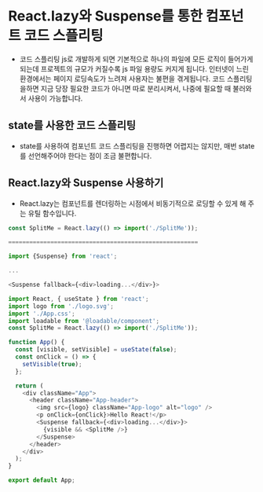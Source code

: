 # React.lazy와 Suspense를 통한 컴포넌트 코드 스플리팅

- 코드 스플리팅 js로 개발하게 되면 기본적으로 하나의 파일에 모든 로직이 들어가게
  되는데 프로젝트의 규모가 커질수록 js 파일 용량도 커지게 됩니다. 인터넷이 느린
  환경에서는 페이지 로딩속도가 느려져 사용자는 불편을 겪게됩니다. 코드 스플리팅
  을하면 지금 당장 필요한 코드가 아니면 따로 분리시켜서, 나중에 필요할 때 불러와
  서 사용이 가능합니다.

## state를 사용한 코드 스플리팅

- state를 사용하여 컴포넌트 코드 스플리팅을 진행하면 어렵지는 않지만, 매번 state
  를 선언해주어야 한다는 점이 조금 불편합니다.

## React.lazy와 Suspense 사용하기

- React.lazy는 컴포넌트를 렌더링하는 시점에서 비동기적으로 로딩할 수 있게 해 주
  는 유틸 함수입니다.

```javascript
const SplitMe = React.lazy(() => import('./SplitMe'));

======================================================

import {Suspense} from 'react';

...

<Suspense fallback={<div>loading...</div>}>
```

```javascript
import React, { useState } from 'react';
import logo from './logo.svg';
import './App.css';
import loadable from '@loadable/component';
const SplitMe = React.lazy(() => import('./SplitMe'));

function App() {
  const [visible, setVisible] = useState(false);
  const onClick = () => {
    setVisible(true);
  };

  return (
    <div className="App">
      <header className="App-header">
        <img src={logo} className="App-logo" alt="logo" />
        <p onClick={onClick}>Hello React!</p>
        <Suspense fallback={<div>loading...</div>}>
          {visible && <SplitMe />}
        </Suspense>
      </header>
    </div>
  );
}

export default App;
```
